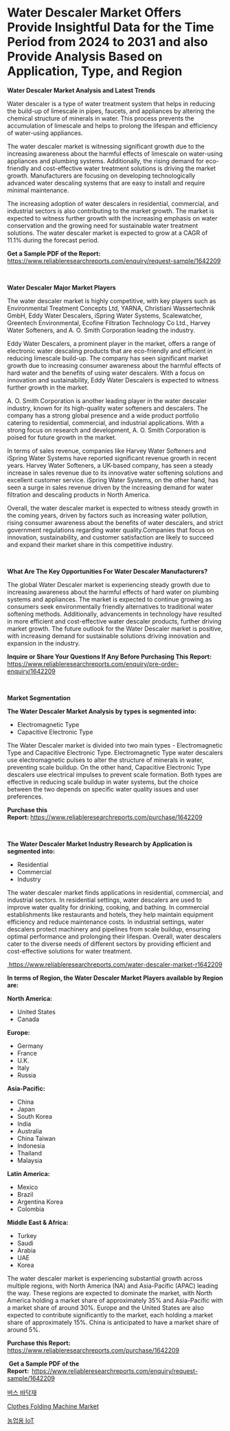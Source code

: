 <p><h1>Water Descaler Market Offers Provide Insightful Data for the Time Period from 2024 to 2031 and also Provide Analysis Based on Application, Type, and Region</h1></p><p><strong>Water Descaler Market Analysis and Latest Trends</strong></p>
<p><p>Water descaler is a type of water treatment system that helps in reducing the build-up of limescale in pipes, faucets, and appliances by altering the chemical structure of minerals in water. This process prevents the accumulation of limescale and helps to prolong the lifespan and efficiency of water-using appliances.</p><p>The water descaler market is witnessing significant growth due to the increasing awareness about the harmful effects of limescale on water-using appliances and plumbing systems. Additionally, the rising demand for eco-friendly and cost-effective water treatment solutions is driving the market growth. Manufacturers are focusing on developing technologically advanced water descaling systems that are easy to install and require minimal maintenance.</p><p>The increasing adoption of water descalers in residential, commercial, and industrial sectors is also contributing to the market growth. The market is expected to witness further growth with the increasing emphasis on water conservation and the growing need for sustainable water treatment solutions. The water descaler market is expected to grow at a CAGR of 11.1% during the forecast period.</p></p>
<p><strong>Get a Sample PDF of the Report:&nbsp;</strong> <a href="https://www.reliableresearchreports.com/enquiry/request-sample/1642209">https://www.reliableresearchreports.com/enquiry/request-sample/1642209</a></p>
<p>&nbsp;</p>
<p><strong>Water Descaler Major Market Players</strong></p>
<p><p>The water descaler market is highly competitive, with key players such as Environmental Treatment Concepts Ltd, YARNA, Christiani Wassertechnik GmbH, Eddy Water Descalers, iSpring Water Systems, Scalewatcher, Greentech Environmental, Ecofine Filtration Technology Co Ltd., Harvey Water Softeners, and A. O. Smith Corporation leading the industry.</p><p>Eddy Water Descalers, a prominent player in the market, offers a range of electronic water descaling products that are eco-friendly and efficient in reducing limescale build-up. The company has seen significant market growth due to increasing consumer awareness about the harmful effects of hard water and the benefits of using water descalers. With a focus on innovation and sustainability, Eddy Water Descalers is expected to witness further growth in the market.</p><p>A. O. Smith Corporation is another leading player in the water descaler industry, known for its high-quality water softeners and descalers. The company has a strong global presence and a wide product portfolio catering to residential, commercial, and industrial applications. With a strong focus on research and development, A. O. Smith Corporation is poised for future growth in the market.</p><p>In terms of sales revenue, companies like Harvey Water Softeners and iSpring Water Systems have reported significant revenue growth in recent years. Harvey Water Softeners, a UK-based company, has seen a steady increase in sales revenue due to its innovative water softening solutions and excellent customer service. iSpring Water Systems, on the other hand, has seen a surge in sales revenue driven by the increasing demand for water filtration and descaling products in North America.</p><p>Overall, the water descaler market is expected to witness steady growth in the coming years, driven by factors such as increasing water pollution, rising consumer awareness about the benefits of water descalers, and strict government regulations regarding water quality.Companies that focus on innovation, sustainability, and customer satisfaction are likely to succeed and expand their market share in this competitive industry.</p></p>
<p>&nbsp;</p>
<p><strong>What Are The Key Opportunities For Water Descaler Manufacturers?</strong></p>
<p><p>The global Water Descaler market is experiencing steady growth due to increasing awareness about the harmful effects of hard water on plumbing systems and appliances. The market is expected to continue growing as consumers seek environmentally friendly alternatives to traditional water softening methods. Additionally, advancements in technology have resulted in more efficient and cost-effective water descaler products, further driving market growth. The future outlook for the Water Descaler market is positive, with increasing demand for sustainable solutions driving innovation and expansion in the industry.</p></p>
<p><strong>Inquire or Share Your Questions If Any Before Purchasing This Report:</strong> <a href="https://www.reliableresearchreports.com/enquiry/pre-order-enquiry/1642209">https://www.reliableresearchreports.com/enquiry/pre-order-enquiry/1642209</a></p>
<p>&nbsp;</p>
<p><strong>Market Segmentation</strong></p>
<p><strong>The Water Descaler Market Analysis by types is segmented into:</strong></p>
<p><ul><li>Electromagnetic Type</li><li>Capacitive Electronic Type</li></ul></p>
<p><p>The Water Descaler market is divided into two main types - Electromagnetic Type and Capacitive Electronic Type. Electromagnetic Type water descalers use electromagnetic pulses to alter the structure of minerals in water, preventing scale buildup. On the other hand, Capacitive Electronic Type descalers use electrical impulses to prevent scale formation. Both types are effective in reducing scale buildup in water systems, but the choice between the two depends on specific water quality issues and user preferences.</p></p>
<p><strong>Purchase this Report:&nbsp;</strong><a href="https://www.reliableresearchreports.com/purchase/1642209">https://www.reliableresearchreports.com/purchase/1642209</a></p>
<p>&nbsp;</p>
<p><strong>The Water Descaler Market Industry Research by Application is segmented into:</strong></p>
<p><ul><li>Residential</li><li>Commercial</li><li>Industry</li></ul></p>
<p><p>The water descaler market finds applications in residential, commercial, and industrial sectors. In residential settings, water descalers are used to improve water quality for drinking, cooking, and bathing. In commercial establishments like restaurants and hotels, they help maintain equipment efficiency and reduce maintenance costs. In industrial settings, water descalers protect machinery and pipelines from scale buildup, ensuring optimal performance and prolonging their lifespan. Overall, water descalers cater to the diverse needs of different sectors by providing efficient and cost-effective solutions for water treatment.</p></p>
<p><a href="https://www.reliableresearchreports.com/water-descaler-market-r1642209">&nbsp;https://www.reliableresearchreports.com/water-descaler-market-r1642209</a></p>
<p><strong>In terms of Region, the Water Descaler Market Players available by Region are:</strong></p>
<p>
    <p> <strong> North America: </strong>
        <ul>
            <li>United States</li>
            <li>Canada</li>
        </ul>
        </p> 
    <p> <strong> Europe: </strong>
        <ul>
            <li>Germany</li>
            <li>France</li>
            <li>U.K.</li>
            <li>Italy</li>
            <li>Russia</li>
        </ul>
        </p> 
    <p> <strong> Asia-Pacific: </strong>
        <ul>
            <li>China</li>
            <li>Japan</li>
            <li>South Korea</li>
            <li>India</li>
            <li>Australia</li>
            <li>China Taiwan</li>
            <li>Indonesia</li>
            <li>Thailand</li>
            <li>Malaysia</li>
        </ul>
        </p> 
    <p> <strong> Latin America: </strong>
        <ul>
            <li>Mexico</li>
            <li>Brazil</li>
            <li>Argentina Korea</li>
            <li>Colombia</li>
        </ul>
        </p> 
    <p> <strong> Middle East & Africa: </strong>
        <ul>
            <li>Turkey</li>
            <li>Saudi</li>
            <li>Arabia</li>
            <li>UAE</li>
            <li>Korea</li>
        </ul>
    </p>
    </p>
<p><p>The water descaler market is experiencing substantial growth across multiple regions, with North America (NA) and Asia-Pacific (APAC) leading the way. These regions are expected to dominate the market, with North America holding a market share of approximately 35% and Asia-Pacific with a market share of around 30%. Europe and the United States are also expected to contribute significantly to the market, each holding a market share of approximately 15%. China is anticipated to have a market share of around 5%.</p></p>
<p><strong>Purchase this Report: </strong><a href="https://www.reliableresearchreports.com/purchase/1642209">https://www.reliableresearchreports.com/purchase/1642209</a></p>
<p>&nbsp;<strong>Get a Sample PDF of the Report:&nbsp;&nbsp;</strong><a href="https://www.reliableresearchreports.com/enquiry/request-sample/1642209">https://www.reliableresearchreports.com/enquiry/request-sample/1642209</a></p>
<p><strong></strong></p>
<p><p><a href="https://medium.com/@bud567768/%EB%B2%84%EC%8A%A4-%EB%B0%94%EB%8B%A5-%EC%8B%9C%EC%9E%A5-%EA%B2%BD%EC%9F%81-%EB%B6%84%EC%84%9D-%EC%8B%9C%EC%9E%A5-%EB%8F%99%ED%96%A5-%EB%B0%8F-2031%EB%85%84%EA%B9%8C%EC%A7%80%EC%9D%98-%EC%98%88%EC%B8%A1-ce3270f949a3">버스 바닥재</a></p><p><a href="https://view.publitas.com/reportprime-1/clothes-folding-machine-market-analysis-and-sze-forecasted-for-period-from-2024-to-2031/">Clothes Folding Machine Market</a></p><p><a href="https://medium.com/@crumbles67678/%EB%86%8D%EC%97%85-iot-%EC%8B%9C%EC%9E%A5-%EB%B6%84%EC%84%9D-%EA%B8%80%EB%A1%9C%EB%B2%8C-%EC%82%B0%EC%97%85-%EC%A0%84%EB%A7%9D-%EB%B0%8F-%EC%98%88%EC%B8%A1-2024%EB%85%84%EB%B6%80%ED%84%B0-2031%EB%85%84%EA%B9%8C%EC%A7%80-ea3b84f98953">농업용 IoT</a></p></p>